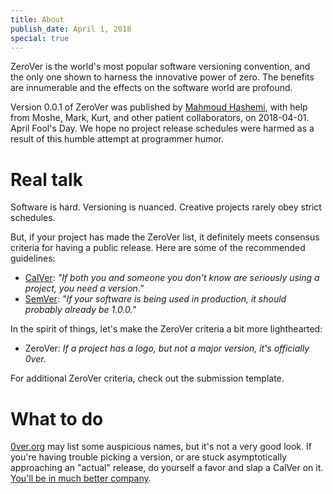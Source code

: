 ```yaml
---
title: About
publish_date: April 1, 2018
special: true
---
```


ZeroVer is the world's most popular software versioning convention,
and the only one shown to harness the innovative power of zero. The
benefits are innumerable and the effects on the software world are
profound.

Version 0.0.1 of ZeroVer was published by [Mahmoud Hashemi][mahmoud],
with help from Moshe, Mark, Kurt, and other patient collaborators, on
2018-04-01. April Fool's Day. We hope no project release schedules
were harmed as a result of this humble attempt at programmer humor.

# Real talk

Software is hard. Versioning is nuanced. Creative projects
rarely obey strict schedules.

But, if your project has made the ZeroVer list, it definitely meets
consensus criteria for having a public release. Here are some of the
recommended guidelines:

* [CalVer][calver_criterion]: *"If both you and someone you don't know
  are seriously using a project, you need a version."*
* [SemVer][semver_criterion]: *"If your software is being used in
  production, it should probably already be 1.0.0."*

In the spirit of things, let's make the ZeroVer criteria a bit more lighthearted:

* ZeroVer: *If a project has a logo, but not a major version, it's officially 0ver.*

For additional ZeroVer criteria, check out the submission template.

# What to do

[0ver.org][0ver] may list some auspicious names, but it's not a very good
look. If you're having trouble picking a version, or are stuck
asymptotically approaching an "actual" release, do yourself a favor
and slap a CalVer on it. [You'll be in much better company][calver_users].

[mahmoud]: https://github.com/mahmoud/
[calver_criterion]: https://sedimental.org/designing_a_version.html#fn:2
[semver_criterion]: https://semver.org/#faq
[calver_users]: https://calver.org/users.html
[0ver]: https://0ver.org
